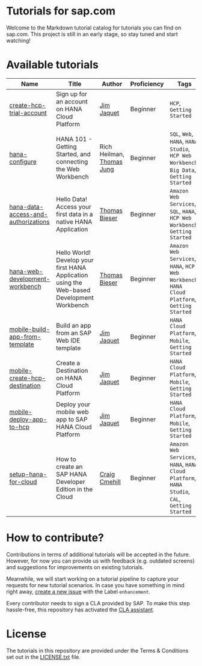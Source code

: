 # Tutorials for sap.com
Welcome to the Markdown tutorial catalog for tutorials you can find on sap.com. This project is still in an early stage, so stay tuned and start watching!

# Available tutorials
| Name | Title | Author | Proficiency | Tags | URL |
|------|-------------|--------|-------------|------|-----|
| [create-hcp-trial-account](https://github.com/SAPDocuments/Tutorials/tree/master/create-hcp-trial-account) | Sign up for an account on HANA Cloud Platform | [Jim Jaquet](https://github.com/orgs/SAPDocuments/people/akula86) | Beginner | ```HCP```, ```Getting Started``` | [live](http://go.sap.com/developer/tutorials/create-hcp-trial-account.html) |
| [hana-configure](https://github.com/SAPDocuments/Tutorials/tree/master/hana-configure) | HANA 101 - Getting Started, and connecting the Web Workbench | Rich Heilman, [Thomas Jung](https://github.com/I809764) | Beginner | ```SQL```, ```Web```, ```HANA```, ```HANA Studio```, ```HCP Web Workbench```, ```Big Data```, ```Getting Started``` | [live](http://go.sap.com/developer/tutorials/hana-configure.html) |
| [hana-data-access-and-authorizations](https://github.com/SAPDocuments/Tutorials/tree/master/hana-data-access-and-authorizations) | Hello Data! Access your first data in a native HANA Application | [Thomas Bieser](https://github.com/netbieser) | Beginner | ```Amazon Web Services```, ```SQL```, ```HANA```, ```HCP Web Workbench```, ```Getting Started``` | [live](http://go.sap.com/developer/tutorials/hana-data-access-and-authorizations.html) |
| [hana-web-development-workbench](https://github.com/SAPDocuments/Tutorials/tree/master/hana-web-development-workbench) | Hello World! Develop your first HANA Application using the Web-based Development Workbench | [Thomas Bieser](https://github.com/netbieser) | Beginner | ```Amazon Web Services```, ```HANA```, ```HCP Web Workbench```, ```HANA Cloud Platform```, ```Getting Started``` | [live](http://go.sap.com/developer/tutorials/hana-web-development-workbench.html) |
| [mobile-build-app-from-template](https://github.com/SAPDocuments/Tutorials/tree/master/mobile-build-app-from-template) | Build an app from an SAP Web IDE template | [Jim Jaquet](https://github.com/orgs/SAPDocuments/people/akula86) | Beginner | ```HANA Cloud Platform```, ```Mobile```, ``` Getting Started``` | [live](http://go.sap.com/developer/tutorials/build-mobile-web-app-from-template.html) |
| [mobile-create-hcp-destination](https://github.com/SAPDocuments/Tutorials/tree/master/mobile-create-hcp-destination) | Create a Destination on HANA Cloud Platform | [Jim Jaquet](https://github.com/orgs/SAPDocuments/people/akula86) | Beginner | ```HANA Cloud Platform```, ```Mobile```, ``` Getting Started``` | [live](http://go.sap.com/developer/tutorials/create-hcp-destination.html) |
| [mobile-deploy-app-to-hcp](https://github.com/SAPDocuments/Tutorials/tree/master/mobile-deploy-app-to-hcp) | Deploy your mobile web app to SAP HANA Cloud Platform | [Jim Jaquet](https://github.com/orgs/SAPDocuments/people/akula86) | Beginner | ```HANA Cloud Platform```, ```Mobile```, ``` Getting Started``` | [live](http://go.sap.com/developer/tutorials/deploy-mobile-web-app-to-hcp.html) |
| [setup-hana-for-cloud](https://github.com/SAPDocuments/Tutorials/tree/master/setup-hana-for-cloud) | How to create an SAP HANA Developer Edition in the Cloud | [Craig Cmehill](https://github.com/ccmehil) | Beginner | ```Amazon Web Services```, ```HANA```, ```HANA Cloud Platform```, ```HANA Studio```, ```CAL```, ```Getting Started``` |  [live](http://go.sap.com/developer/tutorials/setup-hana-for-cloud.html) |

# How to contribute?
Contributions in terms of additional tutorials will be accepted in the future. However, for now you can provide us with feedback (e.g. outdated screens) and suggestions for improvements on existing tutorials.

Meanwhile, we will start working on a tutorial pipeline to capture your requests for new tutorial scenarios. In case you have something in mind right away, [create a new issue](https://github.com/SAPDocuments/Tutorials/issues/new) with the Label ```enhancement```.

Every contributor needs to sign a CLA provided by SAP. To make this step hassle-free, this repository has activated the [CLA assistant](https://cla-assistant.io).


# License
The tutorials in this repository are provided under the Terms & Conditions set out in the [LICENSE.txt](https://github.com/SAPDocuments/Tutorials/blob/master/LICENSE.txt) file.
